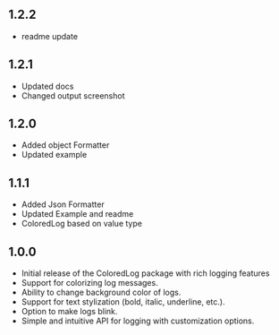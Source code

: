 ## 1.2.2
- readme update

## 1.2.1
- Updated docs
- Changed output screenshot

## 1.2.0
- Added object Formatter
- Updated example

## 1.1.1
- Added Json Formatter
- Updated Example and readme
- ColoredLog based on value type


## 1.0.0
- Initial release of the ColoredLog package with rich logging features
- Support for colorizing log messages.
- Ability to change background color of logs.
- Support for text stylization (bold, italic, underline, etc.).
- Option to make logs blink.
- Simple and intuitive API for logging with customization options.

